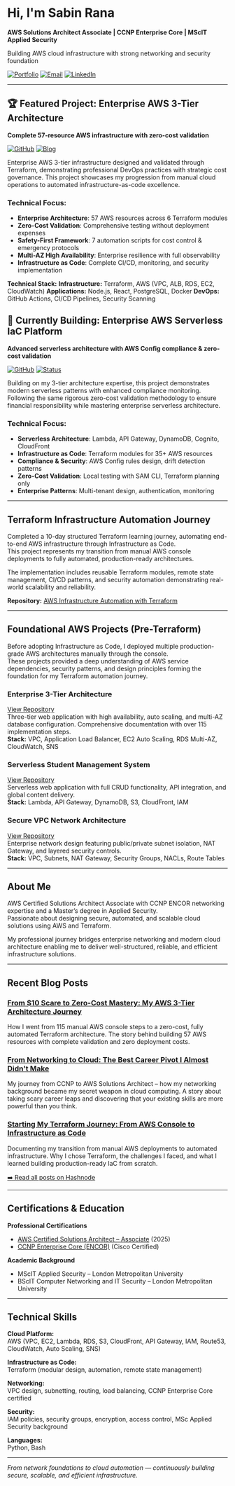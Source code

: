 # Hi, I'm Sabin Rana

**AWS Solutions Architect Associate | CCNP Enterprise Core | MScIT Applied Security**

Building AWS cloud infrastructure with strong networking and security foundation

[![Portfolio](https://img.shields.io/badge/🌐_Portfolio_Website-4285F4?style=flat)](https://sabin-rana.github.io/sabinrana-portfolio/)
[![Email](https://img.shields.io/badge/Email_Me-contactsabinrana@gmail.com-D14836?style=flat)](mailto:contactsabinrana@gmail.com)
[![LinkedIn](https://img.shields.io/badge/Connect_LinkedIn-0077B5?style=flat&logo=linkedin)](https://linkedin.com/in/sabin-rana-377729153/)


---

## 🏆 Featured Project: Enterprise AWS 3-Tier Architecture

**Complete 57-resource AWS infrastructure with zero-cost validation**

[![GitHub](https://img.shields.io/badge/🔗_View_Repository-181717?style=flat&logo=github)](https://github.com/Sabin-Rana/enterprise-aws-3tier-architecture)
[![Blog](https://img.shields.io/badge/📖_Read_the_Journey-2962FF?style=flat)](https://sabin-codeops.hashnode.dev/from-10-scare-to-zero-cost-mastery-my-aws-3-tier-architecture-journey)

Enterprise AWS 3-tier infrastructure designed and validated through Terraform, demonstrating professional DevOps practices with strategic cost governance. This project showcases my progression from manual cloud operations to automated infrastructure-as-code excellence.

### Technical Focus:
- **Enterprise Architecture**: 57 AWS resources across 6 Terraform modules
- **Zero-Cost Validation**: Comprehensive testing without deployment expenses  
- **Safety-First Framework**: 7 automation scripts for cost control & emergency protocols
- **Multi-AZ High Availability**: Enterprise resilience with full observability
- **Infrastructure as Code**: Complete CI/CD, monitoring, and security implementation

**Technical Stack:**
**Infrastructure:** Terraform, AWS (VPC, ALB, RDS, EC2, CloudWatch)
**Applications:** Node.js, React, PostgreSQL, Docker
**DevOps:** GitHub Actions, CI/CD Pipelines, Security Scanning

## 🚧 Currently Building: Enterprise AWS Serverless IaC Platform

**Advanced serverless architecture with AWS Config compliance & zero-cost validation**

[![GitHub](https://img.shields.io/badge/🔗_View_Repository-181717?style=flat&logo=github)](https://github.com/Sabin-Rana/Enterprise-AWS-Serverless-IaC-Platform)
[![Status](https://img.shields.io/badge/📊_Status-Ongoing_Development-orange?style=flat)](https://github.com/Sabin-Rana/Enterprise-AWS-Serverless-IaC-Platform)

Building on my 3-tier architecture expertise, this project demonstrates modern serverless patterns with enhanced compliance monitoring. Following the same rigorous zero-cost validation methodology to ensure financial responsibility while mastering enterprise serverless architecture.

### Technical Focus:
- **Serverless Architecture**: Lambda, API Gateway, DynamoDB, Cognito, CloudFront
- **Infrastructure as Code**: Terraform modules for 35+ AWS resources
- **Compliance & Security**: AWS Config rules design, drift detection patterns
- **Zero-Cost Validation**: Local testing with SAM CLI, Terraform planning only
- **Enterprise Patterns**: Multi-tenant design, authentication, monitoring

---

## Terraform Infrastructure Automation Journey

Completed a 10-day structured Terraform learning journey, automating end-to-end AWS infrastructure through Infrastructure as Code.  
This project represents my transition from manual AWS console deployments to fully automated, production-ready architectures.  

The implementation includes reusable Terraform modules, remote state management, CI/CD patterns, and security automation  demonstrating real-world scalability and reliability.  

**Repository:** [AWS Infrastructure Automation with Terraform](https://github.com/Sabin-Rana/terraform-learning-journey)

---

## Foundational AWS Projects (Pre-Terraform)

Before adopting Infrastructure as Code, I deployed multiple production-grade AWS architectures manually through the console.  
These projects provided a deep understanding of AWS service dependencies, security patterns, and design principles forming the foundation for my Terraform automation journey.

### Enterprise 3-Tier Architecture
[View Repository](https://github.com/Sabin-Rana/aws-3tier-architecture)  
Three-tier web application with high availability, auto scaling, and multi-AZ database configuration. Comprehensive documentation with over 115 implementation steps.  
**Stack:** VPC, Application Load Balancer, EC2 Auto Scaling, RDS Multi-AZ, CloudWatch, SNS

### Serverless Student Management System
[View Repository](https://github.com/Sabin-Rana/aws-serverless-architecture-showcase)  
Serverless web application with full CRUD functionality, API integration, and global content delivery.  
**Stack:** Lambda, API Gateway, DynamoDB, S3, CloudFront, IAM

### Secure VPC Network Architecture
[View Repository](https://github.com/Sabin-Rana/aws-vpc-network-isolation)  
Enterprise network design featuring public/private subnet isolation, NAT Gateway, and layered security controls.  
**Stack:** VPC, Subnets, NAT Gateway, Security Groups, NACLs, Route Tables

---

## About Me

AWS Certified Solutions Architect Associate with CCNP ENCOR networking expertise and a Master’s degree in Applied Security.  
Passionate about designing secure, automated, and scalable cloud solutions using AWS and Terraform.  

My professional journey bridges enterprise networking and modern cloud architecture  enabling me to deliver well-structured, reliable, and efficient infrastructure solutions.


---

## Recent Blog Posts

### [From $10 Scare to Zero-Cost Mastery: My AWS 3-Tier Architecture Journey](https://sabin-codeops.hashnode.dev/from-10-scare-to-zero-cost-mastery-my-aws-3-tier-architecture-journey)
How I went from 115 manual AWS console steps to a zero-cost, fully automated Terraform architecture. The story behind building 57 AWS resources with complete validation and zero deployment costs.

### [From Networking to Cloud: The Best Career Pivot I Almost Didn't Make](https://sabin-codeops.hashnode.dev/from-networking-to-cloud-the-best-career-pivot-i-almost-didnt-make)
My journey from CCNP to AWS Solutions Architect – how my networking background became my secret weapon in cloud computing. A story about taking scary career leaps and discovering that your existing skills are more powerful than you think.

### [Starting My Terraform Journey: From AWS Console to Infrastructure as Code](https://sabin-codeops.hashnode.dev/starting-my-terraform-journey-from-aws-console-to-infrastructure-as-code)
Documenting my transition from manual AWS deployments to automated infrastructure. Why I chose Terraform, the challenges I faced, and what I learned building production-ready IaC from scratch.

[➡️ Read all posts on Hashnode](https://sabin-codeops.hashnode.dev/)

---

## Certifications & Education

**Professional Certifications**
- [AWS Certified Solutions Architect – Associate](https://www.credly.com/badges/080be029-2747-438f-82cc-5f403008e2fa) (2025)
- [CCNP Enterprise Core (ENCOR)](https://www.credly.com/badges/53ed66cb-6195-44cb-b101-768afd501330) (Cisco Certified)

**Academic Background**
- MScIT Applied Security – London Metropolitan University  
- BScIT Computer Networking and IT Security – London Metropolitan University

---

## Technical Skills

**Cloud Platform:**  
AWS (VPC, EC2, Lambda, RDS, S3, CloudFront, API Gateway, IAM, Route53, CloudWatch, Auto Scaling, SNS)

**Infrastructure as Code:**  
Terraform (modular design, automation, remote state management)

**Networking:**  
VPC design, subnetting, routing, load balancing, CCNP Enterprise Core certified

**Security:**  
IAM policies, security groups, encryption, access control, MSc Applied Security background

**Languages:**  
Python, Bash

---

*From network foundations to cloud automation — continuously building secure, scalable, and efficient infrastructure.*
